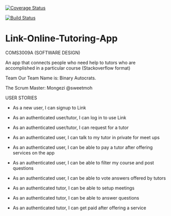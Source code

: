 [![Coverage Status](https://coveralls.io/repos/github/DonaldMbara/Link-Online-Tutoring-App-/badge.svg?branch=master)](https://coveralls.io/github/DonaldMbara/Link-Online-Tutoring-App-?branch=master)

[![Build Status](https://travis-ci.org/DonaldMbara/Link-Online-Tutoring-App-.svg?branch=master)](https://travis-ci.org/DonaldMbara/Link-Online-Tutoring-App-)

# Link-Online-Tutoring-App
COMS3009A (SOFTWARE DESIGN)

An app that connects people who need help to tutors who are accomplished in a particular course (Stackoverflow format)

Team
Our Team Name is: Binary Autocrats.

The Scrum Master: Mongezi @sweetmoh

USER STORIES
- As a new user, I can signup to Link
- As an authenticated user/tutor, I can log in to use Link
- As an authenticated user/tutor, I can request for a tutor
- As an authenticated user, I can talk to my tutor in private for meet ups
- As an authenticated user, I can be able to pay a tutor after offering services on the app
- As an authenticated user, I can be able to filter my course and post questions
- As an authenticated user, I can be able to vote answers offered by tutors



- As an authenticated tutor, I can be able to setup meetings
- As an authenticated tutor, I can be able to answer questions
- As an authenticated tutor, I can get paid after offering a service
